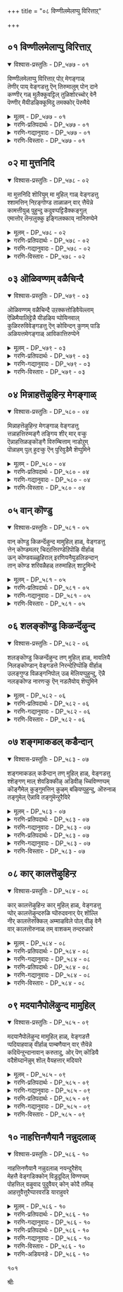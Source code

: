+++
title = "०८ विण्णीलमेलाप्पु विरित्ताऱ्"

+++


## ०१ विण्णीलमेलाप्पु विरित्ताऱ्

<details open><summary>विश्वास-प्रस्तुतिः - DP_५७७ - ०१</summary>

विण्णीलमेलाप्पु विरित्ताऱ् पोऱ् मेगङ्गाळ्  
तॆणीर् पाय् वेङ्गडत्तु ऎन् तिरुमालुम् पोन् दाने  
कण्णीर् गळ् मुलैक्कूवट्टिल् तुळिशोरच्चोर् वेनै  
पॆण्णीर् मैयीडऴिक्कूमिदु तमक्कोर् पॆरुमैये
</details>

<details><summary>मूलम् - DP_५७७ - ०१</summary>

विण्णीलमेलाप्पु विरित्ताऱ् पोऱ् मेगङ्गाळ्  
तॆणीर् पाय् वेङ्गडत्तु ऎन् तिरुमालुम् पोन् दाने  
कण्णीर् गळ् मुलैक्कूवट्टिल् तुळिशोरच्चोर् वेनै  
पॆण्णीर् मैयीडऴिक्कूमिदु तमक्कोर् पॆरुमैये
</details>

<details><summary>गरणि-प्रतिपदार्थः - DP_५७७ - ०१</summary>

विण्=आकाशद, नीलम्=नीलिबण्णद, मेलाप्पु=मेलुकट्टन्नु, विरित्ताल् पोल्=बिव्वि हरडिद हागॆ \(इरुव\), मेघङ्गाळ्=मेघगळे, तॆळ्=तिळियाद, नीर्=तीर्थगळु, पाय्=हरियुव स्थळवाद, वेङ्गडत्तु=वॆङ्कटाचलदल्लि नॆलसिरुव ऎन्=नन्न, तिरुमालुम्=स्वामियु\(सर्वेश्वरनु\)पोन्दाने=बन्दनो? कण्णीर् हळ्=कण्णीर हनिगळु, मुलैक्कूवट्टिल्=मॊलॆगळ तुदिगळ मेलॆ, तुळिशोर=मूडिबरुवन्तॆ, शोर् वेनै=दुःखिसुत्तिरुव नन्न, पॆण् नीर् मै=हॆण्णुतनद, ईडु=अशक्तियन्नु, अऴिक्कूम्=अळिसि हाकुव, इदु=ई कार्य, तमक्कू-तमगॆ, ओर्=ऒन्दु, पॆरुमैये=महत्तादद्दो?
</details>

<details><summary>गरणि-गद्यानुवादः - DP_५७७ - ०१</summary>

आकाशक्कॆल्ला नीलिबण्णद मेलुकट्टन्नु बिच्चि हरडिद हागॆ इरुव मेघगळ्, तिळियाद तीर्थगळु हरियुव वॆङ्कटाचलदल्लि नॆलसिरुव नन्न स्वामियु बन्दनेनु? कण्णीरु मॊलॆगळ तुदिगळ मेलॆ हरिदु होगुवन्तॆ दुःखिसुत्तिरुव हॆण्णुतनद अशक्ततॆयन्नु तॊडॆदुहाकुव ई कॆलस तमगॆ दॊड्डदेनल्ल.\(१\)
</details>

<details><summary>गरणि-विस्तारः - DP_५७७ - ०१</summary>

गोदादेविगॆ आकाशद दिव्यवाद नीलियबण्ण अवळ भावीपतियाद भगवन्तन नॆनपन्नु तरुत्तदॆ. अवनल्लि अवळिगिरुव गाढवाद व्यामोह उम्मळिसुत्तदॆ. आकाशदल्लि हरडिरुव मेघगळन्नू नोडुत्ताळॆ. नीलगगनवन्नॆल्ला आवरिसि अदक्कॆ सुन्दरवाद मेलुकट्टन्नु कट्टिद हागॆ मेघगळु कण्डुबरुत्तवॆ. मेघगळन्नु कुरितु अवळु हेळुत्ताळॆ-

नीलगगनक्कॆ मेलुकट्टागि अदर अन्दवन्नु हॆच्चिसुव मेघगळे निम्मॊडनॆ नन्न ऒडॆयनाद वॆङ्कटापतियू बन्दिद्दानेनो? हॆण्णाद नन्न आशॆय पतिदेवनिगागि इल्लिय तनक हम्बलिसुत्ता, नन्न मॊलॆय कॊनॆगळू तॊयिदु तॊट्टिडुवन्तॆ धाराकारवागि कण्णीरु सुरिसुत्ता इरुव नन्नन्नु इष्टु गाढवागि परितपिसुवुदु अवनिगॆ साधुवे? कारुण्यनिधियॆम्ब अवन कीर्तिगॆ इदु तक्कद्दे? नन्न दुःखवन्नु नोडिकॊण्डु नीवादरू सुम्मनिद्दुबिडबहुदे? हॆण्णुतनद अशक्ततॆयन्नु तॊडॆदुहाकि अवळिगॆ ऒत्तासॆ माडुव कॆलस निमगागलि, भगवन्तनिगागलि दॊड्डदेनल्लवल्ला\!

९०
</details>

## ०२ मा मुत्तनिदि

<details open><summary>विश्वास-प्रस्तुतिः - DP_५७८ - ०२</summary>

मा मुत्तनिदि शॊरियुम् मा मुहिल् गाळ् वेङ्गडत्तु  
श्शामत्तिन् निऱङ्गॊण्ड ताळाळन् वार् त्तैयॆन्ने  
कामत्तीयुळ् पुहुन्दु कदुवप्पट्टिडैक्कङ्गुल्  
एमात्तोर् तॆन्ऱलुक्कु इङ्गिलक्काय् नानिरुप्पेने
</details>

<details><summary>मूलम् - DP_५७८ - ०२</summary>

मा मुत्तनिदि शॊरियुम् मा मुहिल् गाळ् वेङ्गडत्तु  
श्शामत्तिन् निऱङ्गॊण्ड ताळाळन् वार् त्तैयॆन्ने  
कामत्तीयुळ् पुहुन्दु कदुवप्पट्टिडैक्कङ्गुल्  
एमात्तोर् तॆन्ऱलुक्कु इङ्गिलक्काय् नानिरुप्पेने
</details>

<details><summary>गरणि-प्रतिपदार्थः - DP_५७८ - ०२</summary>

मा=श्रेष्ठवाद, मुत्तम्=मुत्तुगळन्नू, निदि=चिन्नवन्न्, शॊरियुम्=सुरिसुव, मा=महा, मुहिल् हाळ्=मुगिलुगळे, वेङ्गडत्तु=वॆङ्खटाचलद, शामत्तिन्=श्यामलद, निऱम् कॊण्ड=बण्णवुळ्ळ, ताळाळन्=अप्रतिम साहसिय, वार् त्तै=वर्तमान, ऎन्ने=एनादरू उण्टे?कामम्=आशॆयॆम्ब, तीयुळ्=बॆङ्कियल्लि, पुहुन्दु=प्रवेहिसि, कदुवप्पट्टु=हिंसिसल्पट्टु, इडै=नडु, कङ्गुल्=रात्रिय, एमत्तु=यामदल्लि, ओर्=ऒन्दु, तॆन्ऱलुक्कू=दक्षिणद मन्दमारुतक्कॆ, इङ्गु=इल्लि, इलक्कु=गुरि, आय्=आगि, नान्=नानु, इरुप्पेने=इरुवॆनल्ला\!
</details>

<details><summary>गरणि-गद्यानुवादः - DP_५७८ - ०२</summary>

श्रेष्ठवाद मुत्तुगळन्नू चिन्नवन्नू सुरिसुव महामुगिलुगळे वॆङ्कटाचलद श्यामलवर्णद अप्रतिमसाहसिय समाचारवेनादरू उण्टे? कामवॆम्ब बॆङ्कियल्लि नुग्गि, अदरिन्द हिंसिसल्पट्टु, नडुरात्रिय यामदल्लि तॆङ्कण तङ्गाळिगॆ गुरियागि इल्लि नानु इरुवॆनल्ला\!\(२\)
</details>

<details><summary>गरणि-विस्तारः - DP_५७८ - ०२</summary>

मुगिलिनदु सञ्चरिसुव स्वभाव. यावॊन्दु कडॆयल्लू अदु निलुकडॆयागि निल्लुवुदल्ल. ऎत्तरवाद पर्वतशिखरगळु. सॊम्पागि बॆळॆदु निन्तिरुव काडुगळू तोपुगळू अदक्कॆ मैत्रि. आ प्रदेशगळल्लि स्वल्पकाल तङ्गिद्दो इल्लवॆ अवुगळ मेलॆ निधानवागि चलिसियो तम्मल्लि तुम्बिकॊण्डिरुव नीरिन बहुभागवन्नु अवुगळ मेलॆ कुम्मारिसिबिडुवुदु अवुगळल्लि अदक्किरुव मैत्रिय कुरुहु. समुद्रद मेलॆ मुगिलु सुरिसुव दॊड्डदॊड्ड नीरिन हनिगळे मुत्तुगळागुवुवु. मुगिलु सुरिसुव सुरिमळॆ, बिरुमळॆगळिन्द भूमि सस्यसमृद्दवागुवुदु. “मुगिलु मुत्तुगळन्नू चिन्नवन्नू सुरिसुवुदु”ऎन्दु हेळुवुदु इदरिन्दले.

मळॆयमोड श्यामलवण्णवुळ्ळद्दु. भगवन्तन बण्णवू श्यामल अवनन्नु “मेघश्याम”ऎन्नुवुदु इदरिन्दले. मिञ्चु, गुडुगु, सिडिलु मळॆगळन्नु हॊत्तु, तनगॆइष्टबन्द कडॆगळल्लि सुरिसि, साहस माडुवुदु मुगिलु. अप्रतिम साहसगळन्नु नडसुत्ता भगवन्तनु विस्मयकारि ऎन्निसुत्तानॆ. हीगॆ भगवन्तनू कार्मुगिलू साम्यगळन्नु पडॆदिरुव गॆळॆयरन्तॆ.

कार्मुगिलु वॆङ्कटावलद मेलॆयू हादु होगुवुदु, दिट, आग

९१

अदु वॆङ्कटाचलनिलयनू, श्यामल वर्णदवनू, अनुपम साहसियू आद भगवन्तन समाचारवन्नु तिळिदे तिळियुवुदु ऎन्दु गोदादेविय नम्बिकॆ. मुगिलन्नु केळुत्ताळॆ- कार्मुगिले, नानु वॆङ्कटाचलपतियन्नु आशिसिद्देनॆ. अवन विरहदिन्द कामाग्नियल्लि नडुरात्रियवरॆगू बॆन्दु बसवळियुत्तेनॆ. आ बळिक तॆङ्कणद तङ्गाळिगॆ मैयॊड्डि बाधॆपडुत्तेनॆ. नन्न ई अवस्थॆयिन्द नीनु मरुकगॊळ्ळुवुदिल्लवे? ननगॆ वॆङ्कटाचलपतिय समाचारवन्नु हेळलारॆया? नन्न बाधॆयन्नु वॆङ्कटाचलपतिगॆ तिळिसि, नाविब्बरू कूडुवन्तॆ ननगॆ उपकार माडलारॆया?
</details>

## ०३ ऒळिवण्णम् वळैचिन्दै

<details open><summary>विश्वास-प्रस्तुतिः - DP_५७९ - ०३</summary>

ऒळिवण्णम् वळैचिन्दै उऱक्कत्तोडिवैयॆल्लाम्  
ऎळिमैयालिट्टॆन्नै यीडऴिय प्पोयिनवाल्  
कुळिररुविवेङ्गडत्तु ऎन् कोविन्दन् कुणम् पाडि  
अळियत्तमेगङ्गाळ् आविकात्तिरुप्पेने
</details>

<details><summary>मूलम् - DP_५७९ - ०३</summary>

ऒळिवण्णम् वळैचिन्दै उऱक्कत्तोडिवैयॆल्लाम्  
ऎळिमैयालिट्टॆन्नै यीडऴिय प्पोयिनवाल्  
कुळिररुविवेङ्गडत्तु ऎन् कोविन्दन् कुणम् पाडि  
अळियत्तमेगङ्गाळ् आविकात्तिरुप्पेने
</details>

<details><summary>गरणि-प्रतिपदार्थः - DP_५७९ - ०३</summary>

ऒळि=देहकान्तियू, वण्णम्=मैबण्णवू, वळै=कैबळॆगळू, चिन्दै=मनस्सू\(चिन्तनवू\), उऴक्कत्तोडु=निद्दॆयू सह, इवै=इवुगळु, ऎल्लाम्=ऎल्लवू, ऎळिमैयाल्=नन्न दीनतॆयिन्द, ऎन्नै=नन्नन्नु, इट्टु=निर्लक्षिसि, ईडु=नन्न सामर्थ्यवन्नु, अऴिय=अळियुवन्तॆ माडि, पोयिन=होगिबिट्टवु, आल्=नीरिन, कुळिर्=तम्पाद, अरुवि=जलपातगळुळ्ळ, वेङ्गडत्तु=वॆङ्कटाचलद,ऎन्=नन्न,कोविन्दन्=गोविन्दन, कुणम्=कल्याणगुणगळन्नु, पाडि=हाडिकॊण्डु, अळियत्त=अनुग्रहिसबल्ल, मेगङ्गाळ्=मेघगळे, आवि=जीववन्नु, कात्तिरुप्पेने=उळिसिकॊण्डिरुवॆनल्ला\!
</details>

<details><summary>गरणि-गद्यानुवादः - DP_५७९ - ०३</summary>

करुणॆयन्नु तोरबल्ल मेघगळे, देहकान्तियू मैबण्णवू, कैबळॆगळू, मनस्सू, निद्दॆयू-इवॆल्लवू नन्न दीनतॆयिन्द नन्नन्नु निर्लक्षिसि, नन्न शक्तिगुन्दिसि होगिबिट्टवु. तम्पाद नीरिन जलपातगळिरुव वॆङ्कटाचलद नन्न गोविन्दन कल्याणगुणगळन्नु हाडिकॊण्डु नन्न जीववन्नु उळिसिकॊण्डिरुवॆनल्ला\!\(३\)
</details>

<details><summary>गरणि-विस्तारः - DP_५७९ - ०३</summary>

मेघगळल्लि तेव तुम्बिदॆ. तेववन्नु आर्द्रतॆ ऎन्नुत्तारॆ. दयॆयन्नु तेवक्कॆ होलिसुत्तारॆ. आद्दरिन्द मेघगळु दयार्द्र हृदयवुळ्ळवु. भगवन्तनु दयापरिपूर्णनु. आद्दरिन्द, अवनू परिपूर्णदायार्द्र हृदयनु. मेघगळु अवन प्रतिनिधियागि मॆरॆयुत्तवॆ ऎन्दु गोदादेविय नम्बिकॆ.

गोदादेवि हेळुत्ताळॆ- दयार्द्र मेघगळे, भगवन्तनन्ने मदुवॆयागुवॆनॆम्ब महदाशॆयू अदु इन्नू कैगूडलिल्लवॆम्ब

९२

कडु सङ्कटवू नन्न मनस्सन्नु कुग्गिसिबिट्टिवॆ. मैबण्ण कुन्दिदॆ; कान्ति कन्दिदॆ, देह कृशवागिदॆ. नन्न कैबळॆगळु जारिबीळुत्तिवॆ. हीगॆ, नन्नन्नु दीनतॆयल्लू अशक्ततॆयल्लियू मुळुगिसिबिट्टु, नन्न जीवनक्कॆ उत्तेजन कॊडबहुदाद ऎल्ल शक्तिगळू नन्नन्नु निर्लक्षिसि, बिट्टुहोगिवॆ. वॆङ्कटाचलद भव्यप्रकृति सौन्दर्यद नडुवॆ शान्तवागि आनन्दवागि नॆलसिरुव नन्न प्रेमद मूर्तियाद गोविन्दन गुणगान माडिकॊण्डु ई नन्न जीववन्नु बिगिहिडिदु इट्टुकॊण्डिद्देनॆ. मेघगळे, नीनु सर्वदा कारुण्य मूर्तिगळु. नन्न ई दुस्थितियन्नु भगवन्तनल्लि अरिकॆ माडबारदे? ननगॆ अवनु ऒलियुवन्तॆ माडबारदे?
</details>

## ०४ मिन्नाहत्तॆऴुहिन्ऱ मेगङ्गाळ्

<details open><summary>विश्वास-प्रस्तुतिः - DP_५८० - ०४</summary>

मिन्नाहत्तॆऴुहिन्ऱ मेगङ्गाळ् वेङ्गडत्तु  
त्तन्नाहत्तिरुमङ्गै तङ्गिय शीर् मार् वऱ्कु  
ऎन्नाहत्तिळङ्कॊङ्गै विरुम्बित्ताम् नाडोऱुम्  
पॊन्नाहम् पुल् हुदऱ्कु ऎन् पुरिवुडैमै शॆप्पुमिने
</details>

<details><summary>मूलम् - DP_५८० - ०४</summary>

मिन्नाहत्तॆऴुहिन्ऱ मेगङ्गाळ् वेङ्गडत्तु  
त्तन्नाहत्तिरुमङ्गै तङ्गिय शीर् मार् वऱ्कु  
ऎन्नाहत्तिळङ्कॊङ्गै विरुम्बित्ताम् नाडोऱुम्  
पॊन्नाहम् पुल् हुदऱ्कु ऎन् पुरिवुडैमै शॆप्पुमिने
</details>

<details><summary>गरणि-प्रतिपदार्थः - DP_५८० - ०४</summary>

मिन्=मिञ्चु, आहत्तु=देहदल्लि, ऎऴुहिन्ऱ=काणिसुव, मेघङ्गाळ्=मेघगळे, वेङ्गडत्तु=वॆङ्कटाचलदल्लि, तन्=तन्न, आहम्=हृदय\(वक्षस्थलदल्लि\), तिरुमङ्गै=श्रीदेवियु, तङ्गिय=नॆलसिरुव, शीर्=श्रेष्ठवाद, मार् वऱ्कु=ऎदॆयुळ्ळ स्वामिगॆ, ऎन्=नन्न, आहत्तु=ऎदॆय, इळ=ऎळॆय, कॊङ्गै=मॊलॆगळु, ताम्=तावु, विरुम्बि=आशॆयिन्द, नाळ् तोऱुम्=दिनदिनवू, पॊन्=सॊबगिनिन्द कूडिद, आहम्=ऎदॆयॊडनॆ, पुल् हुदऱ्कु=ऒन्दागिसुव विषयदल्लि, ऎन्=नन्न, पुरिवुडैमै=आशॆयॆम्बुदन्नु, शॆप्पुमिने=हेळिरि.
</details>

<details><summary>गरणि-गद्यानुवादः - DP_५८० - ०४</summary>

देहदल्लि मिञ्चन्नु तोर्पडिसुव मेघगळे, वॆङ्कटाचलदल्लि तन्न वक्षस्थलदल्लि श्रीदेवि नॆलसिरुव श्रेष्ठवाद ऎदॆयुळ्ळ स्वामिगॆ नन्न ऎदॆय ऎळॆय मॊलॆगळु आशॆयिन्द दिनदिनवू, सॊबगिनिन्द कूडिद ऎदॆयॊडनॆ कूडिसबेकॆन्दु नन्न आशॆयॆम्बुदन्नु तिळियपडिसिरि.\(४\)
</details>

<details><summary>गरणि-विस्तारः - DP_५८० - ०४</summary>

गोदादेवि मेघगळन्नु प्रार्थिसुत्ताळॆ- मिञ्चन्नु हॊळॆसुव मेघगळे, वॆङ्कटाचलदल्लि नॆलसिरुव भगवन्तनु श्रीदेवियन्ने तन्न वक्षस्थलदल्लि इरिसिकॊण्डु अदर श्रेष्ठतॆयन्नु हॆच्चिसिकॊण्डिद्दानॆ. नन्न ऎदॆयल्लि ऎळॆय मॊलॆगळन्नु इट्टुकॊण्डिद्देनॆ. अवु दिनदिनक्कू वृद्धियागुत्ता सॊबगन्नु हॆच्चिसुत्तिवॆ. ई नन्न ऎदॆयन्नु भगवन्तन भव्यवाद ऎदॆगॆ कूडिसबेकॆन्दू, भगवन्तन आलिङ्गन सुखवन्नु अनुभविसबेकॆम्ब महदाशॆ. अदु दिनदिनक्कू हॆच्चुत्तिदॆ. ई विषयवन्नु भगवन्तनिगॆ तिळिसुत्तीरा?

९३
</details>

## ०५ वान् कॊण्डु

<details open><summary>विश्वास-प्रस्तुतिः - DP_५८१ - ०५</summary>

वान् कॊण्डु किळर्न्दॆऴुन्द मामुहिल् हाळ्, वेङ्गडत्तु  
त्तेन् कॊण्डमलर् चिदऱत्तिरण्डेऱिपॊऴि वीर्हाळ्  
ऊन् कॊण्डवळ्ळुहिराल् इरणियनैयुडलिडन्दान्  
तान् कॊण्ड शरिवळैहळ् तरुमाहिल् शाट्रुमिन्दे
</details>

<details><summary>मूलम् - DP_५८१ - ०५</summary>

वान् कॊण्डु किळर्न्दॆऴुन्द मामुहिल् हाळ्, वेङ्गडत्तु  
त्तेन् कॊण्डमलर् चिदऱत्तिरण्डेऱिपॊऴि वीर्हाळ्  
ऊन् कॊण्डवळ्ळुहिराल् इरणियनैयुडलिडन्दान्  
तान् कॊण्ड शरिवळैहळ् तरुमाहिल् शाट्रुमिन्दे
</details>

<details><summary>गरणि-प्रतिपदार्थः - DP_५८१ - ०५</summary>

वान्=आकाशवन्नॆल्ला, कॊण्डु=नुङ्गुवन्तॆ आवरिसिकॊण्डु, किळर्न्दु=कोपदिन्द, ऎऴुन्द=ऎद्दु बन्दिरुव\(ऎद्दिरुव\) मा मुहिल् हाळ्=महामुगिलुगळे, वेङ्गडत्तु=वॆङ्कटाचलद मेलॆ, तेन्=जेनन्नु, कॊण्ड=तुम्बिकॊण्डिरुव, मलर्=हूगळु, चिदऱ=नाशवागुवन्तॆ\(छिद्रवागुवन्तॆ\) तिरण्डु=तॆरॆतॆरॆयागि\(ऒट्टॊट्टागि\), एऱि=बॆट्टद मेल्भागक्कॆ एरि, पॊऴिवीर्हाळ्=मळॆयन्नु सुरिसुववरे, वळ्=शक्तिपूर्णवाद, उहिराल्=उगुरुगळिन्द, ऊन् कॊण्ड=मांसमज्जॆगळिन्द पुष्टवाद, इरणियनै=हिरण्यकशिपुविन, उडल्=ऒडलन्नु, इडन्दान्=सीळि संहरिसिद, भगवन्तनु, तान्=तानु, कॊण्ड=तॆगॆदुकॊण्ड, शरिवळैहळ्=कैबळॆगळन्नु, तरुमाहिल्=हिन्दिरुगिसिकॊडुवन्तॆ, शाट्रुमिनो=तिळिसिरि.
</details>

<details><summary>गरणि-गद्यानुवादः - DP_५८१ - ०५</summary>

आकाशवन्नॆल्ला नुङ्गिबिडुवन्तॆ आवरिसिकॊण्डु कोपदिन्द ऎद्दिरुव महामुगिलुगळे वॆङ्कटाचलद मेलॆ जेनन्नु तुम्बिकॊण्डिरुव हूगळॆल्ला चॆदरि हाळागुवन्तॆ तॆरॆतॆरॆयागि बॆट्टद मेल्भागक्कॆ एरि, बिरुसुमळॆयन्नु सुरिसुव काळमेघगळे, शक्तिपूर्णवाद उगुरुगळिन्द मांसमज्जॆगळिन्द पुष्टवाद हिरण्यकशिपुविन ऒडलन्नु सीळिसंहरिसिद भगवन्तनु तानु\(नन्निन्द\) तॆगॆदुकॊण्डिरुव \(नन्न\) कैबळॆगळन्नु ननगॆ हिन्तिरुगिसिकॊडुवन्तॆ भगवन्तनिगॆ तिळिसिरि\(सारि हेळिरि\). \(५\)
</details>

<details><summary>गरणि-विस्तारः - DP_५८१ - ०५</summary>

वॆङ्कटेश्वरनु सुन्दरवाद स्वादुवाद प्रकृतिय नडुवॆ आनन्दिसुत्ता इद्दरॆ, गोदादेविय नॆनपादरू अवनिगॆ हेगॆ बन्दीतु? कार्मुगिलु अवळिगॆ ऒळ्ळॆय गॆळॆय. अवळ परवागि ईग वॆङ्कटाचलपतिय बळिगॆ दूतनागि होगुवुदक्कॆ अदु सिद्धवागिदॆ. आदरॆ, वॆङ्कटाचलपतिय आलस्यवन्नु कण्डु कार्मुगिलिगॆ कोपबन्दिदॆ. भगवन्तनिगॆ इम्बुगॊडुव सन्निवेशवन्ने हाळु माडिबिट्टरॆ, आगलारदरू गोदादेविय नॆनपु बन्दीतो? हीगॆ योचिसि, कार्मुगिलु तॆरॆतॆरॆयागि वॆङ्कटाचलद मेलक्कॆ एरि, अदन्ने नुङ्गिबिडुवुदो ऎम्बन्थ कोपवन्नु तोर्पडिसुत्ता, अदर मेलॆ बॆळॆदु रम्यवागिरुव, जेनन्नु सुरिसुत्तिरुव सुन्दरवाद हूगळन्नॆल्ला चॆदरिसि हाळुमाडुवन्तॆ बिरुसुमळॆ सुरिसुत्तदॆ. गोदादेविय सङ्कटवन्नु तप्पिसुवुदक्कॆ बेरॆ उपायविल्लदॆ, भगवन्तन मनस्सन्नु अदु आ दिसॆयल्लि ऒलिसलारदॆ हीगॆ माडिरुवुदु गोदादेविय मेलॆ कार्मुगिलिगॆ ऎष्टु कनिकर\!

९४

गोदादेवि कार्मुगिलिगॆ वॆङ्कटाचलद सौन्दर्यवन्नु हाळुमाडॆन्नलिल्ल. “भगवन्तनु तॆगॆदुकॊण्ड नन्न कैबळॆगळन्नु ननगॆ हिन्तिरुगिसि कॊडहेळु”-ऎन्नुत्ताळॆ. इदु बहळ चमत्कारदिन्द कूडिद वाक्य. भगवन्त अवळ बळिगॆ बरलिल्लवल्ला. अवळन्नु मदुवॆयागलिल्लवल्ला, अवन सामीप्य अवळिगॆ सिक्कलिल्लवल्ला ऎन्दु अवळिगॆ बहळ सङ्कट. दुःखदिन्द अवळ मैबडवायितु. कैबळॆगळु कैयिन्द जारिबिद्दु होदवु. हीगादद्दु भगवन्तन उपेक्षॆयिन्दलल्लवे? कैबळॆगळु तनगॆ इल्लदॆ होदद्दु भगवन्तनिन्दले अल्लवे? आद्दरिन्द “भगवन्तने अवुगळन्नु कॊण्डुहोद”ऎन्दु अवळ भावनॆ. ईगलादरू भगवन्त अवळ बळिगॆ बन्दरॆ, अवळ दुःखवन्नु नीगिसि, मनस्सिगॆ हर्षवन्नुण्टु माडिदरॆ, आग अवळ मै ऎन्दिनन्तॆ आगुवुदु, कैबळॆगळन्नु तॊट्टरॆ, अवु आग जारि होगुवुदिल्ल. आद्दरिन्द, भगवन्तने अवळ कैबळॆगळन्नु हिन्तिरुगिसिकॊट्टनॆन्तले आगुत्तदॆ. इष्टु अवळ मातिनल्लि अडगिरुव अर्थ ऎन्निसुत्तदॆ.
</details>

## ०६ शलङ्कॊण्डु किळर्न्दॆऴुन्द

<details open><summary>विश्वास-प्रस्तुतिः - DP_५८२ - ०६</summary>

शलङ्कॊण्डु किळर्न्दॆऴुन्द तण् मुहिल् हाळ्, मावलियै  
निलङ्कॊण्डान् वेङ्गडत्ते निरन्देऱिप्पॊऴि वीर्हाळ्  
उलङ्गुण्ड विळङ्गनिपोल् उळ् मॆलियप्पुहुन्दु, ऎन्नै  
नलङ्कॊण्ड नारणऱ्कु ऎन् नडलैयोय् शॆप्पुमिने
</details>

<details><summary>मूलम् - DP_५८२ - ०६</summary>

शलङ्कॊण्डु किळर्न्दॆऴुन्द तण् मुहिल् हाळ्, मावलियै  
निलङ्कॊण्डान् वेङ्गडत्ते निरन्देऱिप्पॊऴि वीर्हाळ्  
उलङ्गुण्ड विळङ्गनिपोल् उळ् मॆलियप्पुहुन्दु, ऎन्नै  
नलङ्कॊण्ड नारणऱ्कु ऎन् नडलैयोय् शॆप्पुमिने
</details>

<details><summary>गरणि-प्रतिपदार्थः - DP_५८२ - ०६</summary>

शलम्=नीरन्नु, कॊण्डु=हीरिकॊण्डु, किळर्न्दु=जिगिदु, ऎऴुन्द=ऎद्द, तण्=तम्पादम् मुहिल् हाळ्=मुगिलुगळे, मावलियै=महाबलियिन्द, निलम्=भूमियन्नु, कॊण्डान्=पडॆदुकॊण्डवन, वेङ्गडत्ते=वॆङ्कटाचलवन्नु, निरन्दु=तुम्बिकॊण्डु, एऱि=मेलॆ हत्ति, पॊऴिवीर्हाळ्=मळॆयन्नु सुरिसुव मेघगळे, उलङ्गु=क्रिमिगळु, उण्ड=उण्डु मिगिसिद, विळङ्गॆनि पोल्=बेलद हण्णिन हागॆ, उळ्=अन्तरङ्गवन्नु, मॆलि=कृशवागि होगुवन्तॆ, पुहुन्दु=प्रवेशिसि, ऎन्नै=नन्न, नलम्=अन्दवन्नु, कॊण्ड=आकर्षिसिबिट्ट, नारणऱ्कु=नारायणनिगॆ, ऎन्=नन्न, नडलै=दुःखद, नोय्=यातनॆयन्नु, शॆप्पुमिने=तिळियहेळिरि.
</details>

<details><summary>गरणि-गद्यानुवादः - DP_५८२ - ०६</summary>

नीरन्नु हीरिकॊण्डुआ\(ल्लिन्द\)जिगिदु ऎद्द तम्पाद मुगिलुगळे, महाबलियिन्द भूमियन्नु पडॆदुकॊण्डवन वॆङ्कटगिरियन्नु आवरिसिकॊण्डु मेलेरि मळॆयन्नु सुरिसुव मेघगळे, क्रिमिगळु उण्डु मिगिसिद
</details>

<details><summary>गरणि-विस्तारः - DP_५८२ - ०६</summary>

९५

बेलद हण्णिन हागॆ नन्न अन्तरङ्गवन्नु प्रवेशिसि नन्न अदवन्ने कळॆदुबिट्ट नारायणनिगॆ, नन्न दुःखद यातनॆयन्नु तिळियहेळिरि.\(६\)

रसदिन्दलू, रुचियिन्दलू, वासनॆयिन्दलू कूडिद बेलद हण्णिनॊळक्कॆ सूक्ष्मक्रिमि प्रवेशिसि हण्णन्नु ऒणगिसिबिडुत्तदॆ. हागॆये, यौवनद सॊबगिनिन्दलू, देहकान्तियिन्दलू, प्रेमरसदिन्दलू तुम्बि तुळुकुत्तिद्द गोदादेविय देहवन्नु कान्तिहीनवागि, कृशवागुवन्तॆयू, विरहदिन्द सङ्कटपडुवन्तॆयू माडिद्दु अणुगळल्लि अणुवागि अवळ अन्तरङ्गवन्नु प्रवेशिसिद भगवन्तने. गोदादेवि इदन्नु अरितिद्दाळॆ. आ श्रीमन्नारायणनिगॆ तन्न यातनॆयॆष्टॆम्बुदन्नु तिळिसबेकॆन्दु कार्मुगिलन्नु प्रार्थिसुत्ताळॆ.

गोदादेविगॆ वामन, त्रिविक्रम अवतारगळॆन्दरॆ अच्चुमॆच्चु. एनू अरियद पुट्ट वटुवागि महादानियॆनिसिकॊण्ड बलिचक्रवर्तिल्लि बेडिद्दू अल्पवाद मूरडि नॆलवन्नु वामन मूर्तियागि, दानवन्नु स्वीकरिसिद बळिक अदन्नु पडॆदुकॊन्द अद्भुत रीतियन्नु तोरिसुवुदु त्रिविक्रमनागि.

अन्तरङ्गदल्लि भगवन्तनु नॆलॆसिद्दानॆ ऎम्ब अरिवु बन्दरॆ, मनुष्यनु अदन्नु साधिसिकॊण्डु भगवन्तनन्नु तन्नल्लिये काणलु सर्वप्रयत्न माडबेकु. प्रयत्न हॆच्चिदष्टू आशॆ हॆच्चुत्तदॆ. भगवन्तनन्नु साक्षात्कार माडिकॊळ्ळुववरॆगॆ ई आशॆगॆ निलुकडॆयिरुवुदिल्ल. ई सत्यांशवन्नु गोदादेवि सूचिसुत्तिद्दाळॆ ऎन्दु तिळिदवरु हेळुत्तारॆ.
</details>

## ०७ शङ्गमाकडल् कडैन्दान्

<details open><summary>विश्वास-प्रस्तुतिः - DP_५८३ - ०७</summary>

शङ्गमाकडल् कडैन्दान् तण् मुहिल् हाळ्, वेङ्गडत्तु  
श्शॆङ्गण् माल् शेवडिक्कीऴ् अडिवीऴ् च्चिविण्णप्पम्  
कॊङ्गैमेल् कुङ्गुमत्तिन् कुऴम् बऴियप्पुहुन्दु, ऒरुनाळ्  
तङ्गुमेल् ऎन्नावि तङ्गुमॆन्ऱुरैयिरे
</details>

<details><summary>मूलम् - DP_५८३ - ०७</summary>

शङ्गमाकडल् कडैन्दान् तण् मुहिल् हाळ्, वेङ्गडत्तु  
श्शॆङ्गण् माल् शेवडिक्कीऴ् अडिवीऴ् च्चिविण्णप्पम्  
कॊङ्गैमेल् कुङ्गुमत्तिन् कुऴम् बऴियप्पुहुन्दु, ऒरुनाळ्  
तङ्गुमेल् ऎन्नावि तङ्गुमॆन्ऱुरैयिरे
</details>

<details><summary>गरणि-प्रतिपदार्थः - DP_५८३ - ०७</summary>

शङ्गम्=शङ्खगळन्नुळ्ळ, माकडल्=महाकडलन्नु, कडैन्दान्=कडॆद भगवन्तन, तण्=तम्पाद, मुहिल् हाळ्=मुगिलुगळे, वेङ्गडत्तु=वॆङ्कटाचलद, शॆम् कण्=सुन्दरवाद कण्णुगळुळ्ळ, माल्=भगवन्तन, शे अडि कीऴ्=कॆम्पनॆय \(कोमलवाद\) पादतलदल्लि, अडिवीऴ् च्चि=पादसेवकळागिरुववळ विण्णप्पम्=बिन्नह\(एनॆन्दरॆ\), कॊङ्गैमेल्=नन्न मॊलॆगळ मेलॆ,\(लेपिसिकॊण्डिरुव\), कुङ्गुमत्तिन्=कुङ्कुमद कुळम्बु=लेपनवु, अऴिय=अळिसि होगुवन्तॆ, पुहुन्दु=नन्नन्नु सेरि\(आलिङ्गिसिकॊण्डु\), ऒरुनाळ्=ऒन्दु दिन मात्रवे
</details>

<details><summary>गरणि-गद्यानुवादः - DP_५८३ - ०७</summary>

९६
</details>

<details><summary>गरणि-प्रतिपदार्थः - DP_५८३ - ०७</summary>

तङ्गुमेल्=नन्नॊडनॆ तङ्गि इरुवुदादरॆ, ऎन्=नन्न, आवि=प्राण, तङ्गुम्=उळियुवुदु, ऎन्ऱु=ऎन्दु, उरैयिरे=विवरिसि तिळिसि.
</details>

<details><summary>गरणि-गद्यानुवादः - DP_५८३ - ०७</summary>

शङ्खगळन्नुळ्ळ महाकडलन्नु कडॆद भगवन्तन तम्पाद मुगिलुगळे वॆङ्कटाचलद सॊबगिन कण्णुगळ स्वामिय कॆम्पाद कोमल पादतलदल्लि पादसेवकिय अरिकॆयाद “नन्न मॊलॆगळ मेलॆ लेपिसिकॊण्डिरुव कुङ्कुमद लेपनवु अळिसिहोगुवन्तॆ नन्नॊडनॆ सेरि ऒन्दुदिनद मट्टिगॆ तङ्गिरुवुदादरॆ नन्न जीव उळियुवुदु”ऎन्दु विवरिसि तिळिसि.\(७\)
</details>

<details><summary>गरणि-विस्तारः - DP_५८३ - ०७</summary>

भगवन्तन आगमनक्कागि कादु कादु गोदादेवि बळलिद्दाळॆ. अवन अगलिकॆयिन्द बसवळिदिद्दाळॆ. अवनिल्लद अवळ जीवन व्यर्थवॆन्दु अवळिगॆ मनवरिकॆयागिदॆ. अवनन्नु बरमाडिकॊळ्ळुवुदक्कागि ऎल्लॆल्ल बगॆयल्लू सिद्धतॆगळन्नु माडिकॊण्डिद्दाळॆ. भगवन्तन बळिगॆ मेलिन्द मेलॆ बेरॆबेरॆयवरिन्द हेळिकळुहिसिद्दाळॆ. भगवन्तनु बरले इल्ल. तन्न कडॆगॆ दृष्टियन्नादरू हरिसुत्तानो इल्लवो, अवळिगॆ तिळियदु. आदरू, इन्नॊन्दु सल तन्न अरिकॆयन्नु भगवन्तन बळिगॆ कळुहिसि कादु, नोडोण ऎन्दु योचिसि, ई पाशुरद अरिकॆयन्नु कळुहिसुत्तिद्दाळॆ. ऒन्दु दिनद मट्टिगॆ भगवन्तनु तन्नॊडनॆ कूडिकॊण्डु इद्दरॆ साकु. अष्टरिन्दले अवळ जीव उळियुवुदु. आग अदु अवळिगॆ व्यर्थ जीवनवॆनिसदु. सार्थकवादद्दे आगुत्तदॆ. करुणाळुवाद भक्तवत्सलनाद भगवन्तनु अष्टुमात्र अवळ मेलॆ दयॆ तोरलारने?
</details>

## ०८ कार् कालत्तॆऴुहिन्ऱ

<details open><summary>विश्वास-प्रस्तुतिः - DP_५८४ - ०८</summary>

कार् कालत्तॆऴुहिन्ऱ कार् मुहिल् हाळ्, वेङ्गडत्तु  
प्पोर् कालत्तॆऴुन्दरुळि प्पॊरुदवनार् पेर् शॊल्लि  
नीर् कालत्तॆरुक्किल् अम्माऴविले पोल् वीऴ् वेनै  
वार् कालत्तॊरुनाळ् तम् वाशकम् तन्दरुळारे
</details>

<details><summary>मूलम् - DP_५८४ - ०८</summary>

कार् कालत्तॆऴुहिन्ऱ कार् मुहिल् हाळ्, वेङ्गडत्तु  
प्पोर् कालत्तॆऴुन्दरुळि प्पॊरुदवनार् पेर् शॊल्लि  
नीर् कालत्तॆरुक्किल् अम्माऴविले पोल् वीऴ् वेनै  
वार् कालत्तॊरुनाळ् तम् वाशकम् तन्दरुळारे
</details>

<details><summary>गरणि-प्रतिपदार्थः - DP_५८४ - ०८</summary>

कार् कालत्तु=मळॆगालदल्लि, वेङ्गडत्तु=वॆङ्कटाचलद मेलॆ, ऎऴुहिन्ऱ=मूडिबरुव, कार् मुहिल् हाळ्=कार्मुगिलुगळे, पोर् कालत्तु=युद्धद कालदल्लि, ऎऴुन्दरुळि=बिजय माडिसि, पॊरुदवनार्=युद्ध माडुववन, पेर्=हॆसरन्नु, शॊल्लि=हेळि, नीर् कालत्तु=मळॆगालद, ऎरुक्किल्=नाशदल्लि, अम्=सुन्दरवाद, पऴम्=हण्णाद इलैपोल्=ऎलॆय हागॆ, वीऴ् वेनै=उदुरि बीळुत्तिरुव ननगॆ, वार् कालत्तु=ऒप्पवागिरुव कालद, ऒरुनाळ्=ऒन्दु दिन
</details>

<details><summary>गरणि-गद्यानुवादः - DP_५८४ - ०८</summary>

९७
</details>

<details><summary>गरणि-प्रतिपदार्थः - DP_५८४ - ०८</summary>

तम्=तम्म\(अवनिगॆ सम्बन्धिसिद\) वाचहम्=मातन्नु\(सुद्दियन्नु\), तन्दु=तन्दु, अरुळाले=कृपॆ माडलाररॆ.
</details>

<details><summary>गरणि-गद्यानुवादः - DP_५८४ - ०८</summary>

मळॆगालदल्लि वॆङ्कटाचलद मेलॆ मूडिबरुव कार्मुगिलुगळे, युद्धकालदल्लि बिजय माडिसि युद्धमाडुववन हॆसरन्नु हेळि मळॆगालद नाशदल्लि सुन्दरवाद हण्णॆलॆय हागॆ उदुरि बीळुत्तिरुव ननगॆ ऒप्पवागिरुव कालद ऒन्दुदिन तनगॆ सम्बन्धिसिद सुद्दियन्नु तन्दु कृपॆमाडलारॆरो?\(८\)
</details>

<details><summary>गरणि-विस्तारः - DP_५८४ - ०८</summary>

गोदादेवि तन्न प्रियतमनाद भगवन्तन बरविगागि कादुकॊण्डिद्दाळष्टॆ. अवनल्लि तन्न दैन्यद अरिकॆगळन्नु मेलिन्द मेलॆ हेळि कळुहिसुत्तिद्दाळॆ. हिन्दिन पाशुरदल्लि इदुवरॆगॆ अवळ इष्टार्थनॆरवेरदॆ, बेसऎअवॆष्टॆन्दु विवरिसिद्दाळॆ. ऒन्दु दिनद मट्टिगादरू भगवन्त अवळ बळिगॆ बन्दु अवळॊडनॆ कूडि इरदिद्दरॆ, अवळु बदुकिरुवुदे दुस्तर ऎन्दिद्दाळॆ. ईग हेळुत्ताळॆ- भगवन्तनु तन्न बळिगॆ बरुववरॆगू अवन दिव्यनाम सङ्कीर्तनॆ माडिकॊण्डु तन्न प्राणवन्नु बिगिहिडिदु इट्टुकॊण्डिरुत्तेनॆ, ऎन्नुत्ताळॆ. इदरल्लि अडगिरुव तत्त्ववे इल्लिय वैशिष्ट्य. भक्तनादवनु तन्न बाळन्नु हेगॆ सागिसबेकु ऎम्बुदन्नु इदु सूचिसुत्तदॆ. भगवन्तनन्नु कूडुववरॆगॆ नामसङ्कीर्तनॆये मार्ग.

युद्धकाल बन्दाग, समुद्रक्कॆ सेतुवॆ कट्टि, लङ्कॆगॆ होगि युद्धकळक्कॆ बिजय माडिसि, रावणनन्नु ऎदुरिसि, दिट्टतनदिन्द होराडि अवनन्नु कॊन्द कीर्तिय रामावतारद सूचनॆ इल्लिदॆ.

सुन्दरवाद ऎलॆ हॆण्णॆलॆय हागॆ उदुरि बीळबेकादरॆ, अदु ऎन्थ कष्टद परित्शितियन्नु ऎदुरिसबेकु\! गोदादेविय स्थितिहागिदॆयन्तॆ भगवन्तन अगलिकॆयू, बरुवनॆम्ब निरीक्षॆय निराशॆयू इदक्कॆ मूल.
</details>

## ०९ मदयानैपोलॆऴुन्द मामुहिल्

<details open><summary>विश्वास-प्रस्तुतिः - DP_५८५ - ०९</summary>

मदयानैपोलॆऴुन्द मामुहिल् हाळ्, वेङ्गडत्तै  
प्पदियाहवाऴ् वीर्हाळ् पाम्बणैयान् वार् त्तैयॆन्ने  
कदियॆन्ऱुन्दानावान् करुतादु, ओर् पॆण् कॊडियै  
वदैशॆय्दानॆन्नुम् शॊल् वैयहत्तार् मदियारे
</details>

<details><summary>मूलम् - DP_५८५ - ०९</summary>

मदयानैपोलॆऴुन्द मामुहिल् हाळ्, वेङ्गडत्तै  
प्पदियाहवाऴ् वीर्हाळ् पाम्बणैयान् वार् त्तैयॆन्ने  
कदियॆन्ऱुन्दानावान् करुतादु, ओर् पॆण् कॊडियै  
वदैशॆय्दानॆन्नुम् शॊल् वैयहत्तार् मदियारे
</details>

<details><summary>गरणि-प्रतिपदार्थः - DP_५८५ - ०९</summary>

मदम् यानै=मदिसिद आनॆय, पोल्=हागॆ, ऎऴुन्द=मूडिरुव, मा मुहिल् हाळ्=महामुगिलुगळे, वेङ्गडत्तै=वॆङ्कटाचलवन्नु, पदि=वासस्थान, आह=आगि, वाऴ् वीर्हाळ्=बाळुत्तिरुववरे, पाम्बु=हावन्नु, अणैयान्=हासुगॆयागि उळ्ळवन=वार् त्तै=वर्तमान, ऎन्ने=एनू इल्लवे?
</details>

<details><summary>गरणि-गद्यानुवादः - DP_५८५ - ०९</summary>

९८
</details>

<details><summary>गरणि-प्रतिपदार्थः - DP_५८५ - ०९</summary>

तान्=भगवन्तनु, ऎन्ऱुम्=यावागलू, गति=गति, आवान्=आगुत्तानॆ\(ऎम्बुदन्नु\) करुतादु=चिन्तिसदॆ, ओर्=ऒब्बळु, पॆण् कॊडियै=हॆण्णुमगळन्नु, वदैशॆय्दान्=वधॆ माडिदनु, ऎन्नुम्=ऎम्ब, शॊल्=अपवादवन्नु, वैयहत्तार्=भूलोकदल्लि वासिसुववरु, मदियारे=तिळियलाररे?
</details>

<details><summary>गरणि-गद्यानुवादः - DP_५८५ - ०९</summary>

मदिसिद आनॆय हागॆ मूडिबरुत्तिरुव महामेघगळे, वॆङ्कटाचलवन्ने मनॆयागि माडिकॊण्डिरुववरे, हावन्नु हासुगॆयागि उळ्ळवन सुद्दि एनू इल्लवे? भगवन्तनु यावागलू गतियागुत्तानॆ- ऎम्बुदन्नु मरॆतु ऒब्ब हॆण्णुमगळन्नु वधॆ माडिदनु”ऎम्ब अपवादवन्नु भूलोकद जन नुडियलाररे?\(९\)
</details>

<details><summary>गरणि-विस्तारः - DP_५८५ - ०९</summary>

ऎत्तरवाद बॆट्टगळन्नु आश्रयिसिकॊण्डिरुवू, बॆट्टगळ मेलॆ बलवागि मळॆगरॆयुवुदू मेघगळ स्वभाव. कार्मुगिलुगळु तॆरॆतॆरॆयागि मूडिबरुवाग अवु नाना आकृतिगळागि तोरिबरुत्तवॆ, अवुगळ दॊड्ड गात्रवू करियबण्णवू मदिसिद आनॆय नॆनपु तरुत्तदॆ.

भगवन्तनिगॆ “शरणागतवत्सल”, “आश्रितरक्षक” ऎम्ब बिरुदु. “नन्नन्ने गति ऎन्दु नम्बिदवनन्नु ऎल्ल कालदल्लू रक्षिसुत्तेनॆ”ऎम्बुदु भगवन्तन आश्वासनॆ. आदरॆ, अवनन्ने गतियॆन्दू प्राणवॆन्दू नम्बिरुव गोदादेविय विषयदल्लि इदुवरॆगॆ अदु निजवागलिल्ल. अवळ बळिगॆ भगवण्टनु बरदॆ होदरॆ, अवळु बदुकिरुवुदे दुस्तर. अवळु सत्तळॆन्दरॆ, भगवन्तनु तानुकॊट्ट वचनवन्नुताने पालिसलिल्लवॆन्दू, नम्बिदवर कैबिडॆनॆम्बुदन्नु अवनुमरॆतुबिट्टनॆन्दू, अवळ मरणक्कॆ अवने कारणनॆन्दू जन आडिकॊळ्ळुवुदक्कॆ अवकाशवागुवुदल्ल\! भगवन्त अदक्कॆ अवकाश कॊडदन्तॆ गोदादेविय बळिगॆ बेगलॆ बरबेकॆन्दु गोदादेविय बयकॆ.
</details>

## १० नाहत्तिनणैयानै नन्नुदलाळ्

<details open><summary>विश्वास-प्रस्तुतिः - DP_५८६ - १०</summary>

नाहत्तिनणैयानै नन्नुदलाळ् नयन्दुरैशॆय्  
मेहत्तै वेङ्गडिक्कोन् विडुदूदिल् विण्णप्पम्  
पोहत्तिल् वऴुवाद पुदुवैयर् कोन् कोदै तमिऴ्  
आहत्तुवैत्तुरैप्पारवरडि याराहुवरे
</details>

<details><summary>मूलम् - DP_५८६ - १०</summary>

नाहत्तिनणैयानै नन्नुदलाळ् नयन्दुरैशॆय्  
मेहत्तै वेङ्गडिक्कोन् विडुदूदिल् विण्णप्पम्  
पोहत्तिल् वऴुवाद पुदुवैयर् कोन् कोदै तमिऴ्  
आहत्तुवैत्तुरैप्पारवरडि याराहुवरे
</details>

<details><summary>गरणि-प्रतिपदार्थः - DP_५८६ - १०</summary>

नल्=ऒळ्ळॆय, नुदलाळ्=मुखवुळ्ळवळाद, पोहत्तिल्=प्रापञ्चिक सुखभोगगळल्लि, वऴुवाद=जारिबीळद, पुदुवैयर् कोन्=श्रीविल्लिपुत्तूरिनवरिगॆ यजमाननॆनिसिद श्रीविष्णुचित्तर, कोदै=गोदादेवियु, नाहत्तिन्=अनन्तनन्नु, अणैयानै=हासुगॆयागि उळ्ळवनाद, वेङ्गडक्कोन्=तिरुमलॆय ऒडॆयनन्नु, नयन्दु=आशिसि, उरै शॆय्=अरिकॆ माडुवन्तॆ
</details>

<details><summary>गरणि-गद्यानुवादः - DP_५८६ - १०</summary>

९९
</details>

<details><summary>गरणि-प्रतिपदार्थः - DP_५८६ - १०</summary>

मेहत्तै=मेघवन्नु, विडुतूदिल्=दूतनागि कळुहिसिद, विण्णप्पम्=बिन्नहवाद, तमिऴ्=तमिळिन ई पाशुरगळन्नु, आहत्तु=हृदयदल्लि, वैत्तु=इट्टुकॊण्डु, उरैप्पार् अवर्=अरितुकॊण्डवरु, अडियार्=किङ्कररु, आहुवरे=आगुत्तारॆ.
</details>

<details><summary>गरणि-गद्यानुवादः - DP_५८६ - १०</summary>

ऒळ्ळॆय मुखवुळ्ळवळू, प्रापञ्चिक सुखभोगगळल्लि जारिबीळद श्रीविल्लिपुत्तूरिनवर यजमाननॆनिसिद मगळू आद गोदादेवियु अनन्तनन्नु हासुगॆयागि उळ्ळवनाद तिरुमलॆय स्वामियन्नु आशिसि, अरिकॆमाडुवन्तॆ मोडवन्नु दूतनागि कळुहिसिद बिन्नहवाद तमिळिन ई पाशुरगळन्नु, हृदयदल्लिट्टुकॊण्डु अरितुकॊण्डवरु\(भगवन्तन\) पादसेवकरे आगुत्तारॆ.\(१०\)
</details>

<details><summary>गरणि-विस्तारः - DP_५८६ - १०</summary>

सामान्यवागि सौन्दर्यवन्नू यौवनवन्नू पडॆदिरुव स्त्रीगॆ प्रापञ्चिक सुखभोगगळॆल्लवू बेकॆन्निसुत्तदॆ. अवळ दिनचरियू अवळ गमनवू यावागलू अत्तकडॆये हरियुत्तदॆ. इदु स्वाभाविक. आदरॆ, अवळ हुट्टु बॆळवणिगॆय सन्निवेशदिन्दलू, अवळ जन्मान्तर संस्कारदिन्दलू, दैवकृपॆयिन्दलू अवळ आशोत्तरगळल्लि व्यत्यासगळु कण्डुबरुत्तवॆ. गोदादेवि इदक्कॆ ऒन्दु निदर्शन. अवळु हुट्टिद्दु तुलसिय पातियल्लि-अयोनिजॆयागि.बॆळॆदद्दु, परिशुद्धवाद अपरूप मानवन जीवन नडसुत्तिद्द देवब्राह्मणनाद विष्णुचित्तर बळि. प्रापञ्चिकद कडॆगॆ मनस्सन्नु ओलिसदॆ, सदा भगवन्तन सेवॆयल्लियू, अध्ययन अध्यापनदल्लियू कालकळॆयुत्तिद्दवरु विष्णुचित्तरु. भगवन्तन सेवॆगॆन्दे हूदोटवन्नु बॆळॆसिदरु. भगवन्तनिगागिये तुलसि मत्तु हूविन मालिकॆयन्नु प्रतिदिनवू कट्टि समर्पिसुत्तिद्दरु. ई संस्कार, सन्निवेशगळ नडुवॆ बॆळॆद गोदादेविगॆ भगवन्तनल्ले निलुकडॆयाद मनस्सु बन्तु. समाजद कट्टुपाडिगू, वयस्सिगू तक्कन्तॆ अवळु मदुवॆयागबेकल्ल\! मानवळागि हुट्टिद्दरू मानवन कैहिडियॆनॆन्दू, भगवन्तने तनगॆ पतियॆन्दू दृढवागि नम्बि, हागॆये फणतॊट्टु, अदन्नु साधिसिकॊळ्ळलु सर्वप्रयत्न नडसिदळू देवि. अवळ प्रयत्नगळल्लि “मेघदूत” वू ऒन्दु. अवळ कोरिकॆयन्तॆ भगवन्तनन्नु पतियागि पडॆदुकॊळ्ळुव मुन्न, अदन्नु साधिसुत्तिरुव कालदल्लि, विरहदिन्द कृशवादळु. जीविसिरुवुदे दुस्तरवॆन्दु भाविसिदळु. सङ्कटगळन्नु अनुभविसिदळु. आदरॆ, दृढवाद नम्बिकॆयिन्द, भगवन्तनु तन्न कैहिडिदे हिडियुवनॆम्ब भरवसॆयिन्द, भगवन्तन नामस्मरणॆयिन्दलू, नामसङ्कीर्तनॆयिन्दलू तन्न जीववन्नु निगिहिडिदुकॊण्डिद्दळु. भगवन्तन नामस्मरणॆ माडुत्तले तन्न जीववन्नु सवॆसबेकॆन्दू, अदे सार्थकवाद मार्गवॆन्तलू, तन्न गुरियन्नु साधिसुवुदक्कॆ अदे सरळवाद क्रमवॆन्तलू ई तिरुमॊऴि सूचिसुत्तदॆ. ई तिरुमॊऴिय पाशुरगळन्नु चॆन्नागि अरितुकॊण्डु अदर गुट्टन्नु मनन माडुववनु भगवन्तन अडियाळागुत्तानॆ. बदुकिरुवागलू अवनु सात्विकनाद सद्भक्तनागुवुदल्लदॆ, अवनु गतिसिद बळिक, यमबाधॆगॆ

१००

अवकाशविल्लदन्तॆ, अवनु भगवन्तनन्नु सेरि, अवन नित्यकिङ्करनागुत्तानॆ. इदे ई तिरुमॊऴिय फलश्रुति.
</details>

<details><summary>गरणि-अडियनडे - DP_५८६ - १०</summary>

विण्, मा, ऒळि, मिन्, वान्, शलम्, शङ्गम्, मद, नाहत्तु, \(शिन्दुरम्\)
</details>

१०१

श्रीः